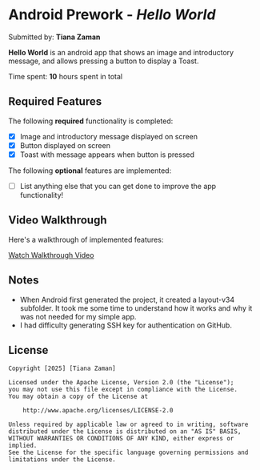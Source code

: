 # Android Prework - *Hello World*

Submitted by: **Tiana Zaman**

**Hello World** is an android app that shows an image and introductory message, and allows pressing a button to display a Toast.

Time spent: **10** hours spent in total

## Required Features

The following **required** functionality is completed:

* [X] Image and introductory message displayed on screen
* [X] Button displayed on screen
* [X] Toast with message appears when button is pressed

The following **optional** features are implemented:

* [ ] List anything else that you can get done to improve the app functionality!

## Video Walkthrough

Here's a walkthrough of implemented features:

[Watch Walkthrough Video](app/src/main/assets/CodePathIntroApp.mp4)

## Notes

* When Android first generated the project, it created a layout-v34 subfolder. It took me some time to understand how it works and why it was not needed for my simple app.
* I had difficulty generating SSH key for authentication on GitHub.

## License

    Copyright [2025] [Tiana Zaman]

    Licensed under the Apache License, Version 2.0 (the "License");
    you may not use this file except in compliance with the License.
    You may obtain a copy of the License at

        http://www.apache.org/licenses/LICENSE-2.0

    Unless required by applicable law or agreed to in writing, software
    distributed under the License is distributed on an "AS IS" BASIS,
    WITHOUT WARRANTIES OR CONDITIONS OF ANY KIND, either express or implied.
    See the License for the specific language governing permissions and
    limitations under the License.